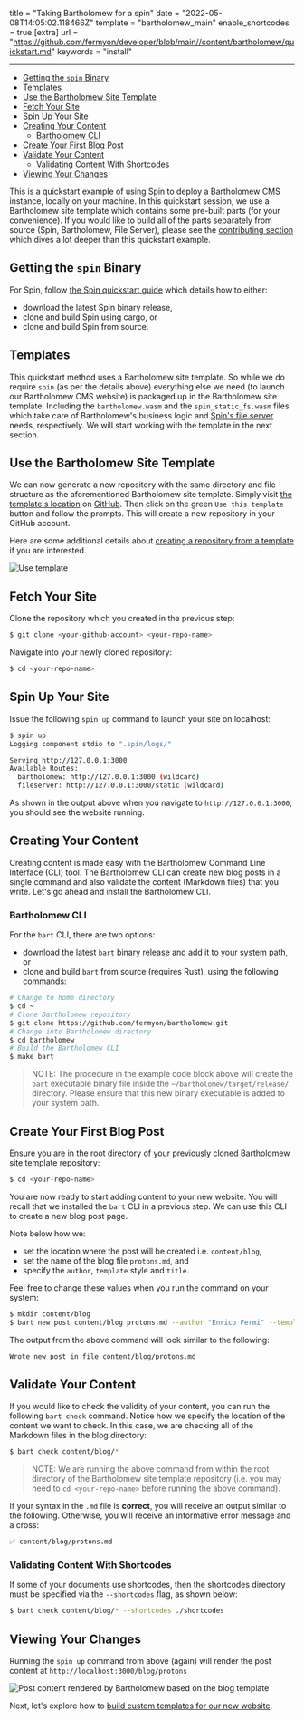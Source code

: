 title = "Taking Bartholomew for a spin"
date = "2022-05-08T14:05:02.118466Z"
template = "bartholomew_main"
enable_shortcodes = true
[extra]
url = "https://github.com/fermyon/developer/blob/main//content/bartholomew/quickstart.md"
keywords = "install"

---
- [Getting the `spin` Binary](#getting-the-spin-binary)
- [Templates](#templates)
- [Use the Bartholomew Site Template](#use-the-bartholomew-site-template)
- [Fetch Your Site](#fetch-your-site)
- [Spin Up Your Site](#spin-up-your-site)
- [Creating Your Content](#creating-your-content)
  - [Bartholomew CLI](#bartholomew-cli)
- [Create Your First Blog Post](#create-your-first-blog-post)
- [Validate Your Content](#validate-your-content)
  - [Validating Content With Shortcodes](#validating-content-with-shortcodes)
- [Viewing Your Changes](#viewing-your-changes)

This is a quickstart example of using Spin to deploy a Bartholomew CMS instance, locally on your machine. In this quickstart session, we use a Bartholomew site template which contains some pre-built parts (for your convenience). If you would like to build all of the parts separately from source (Spin, Bartholomew, File Server), please see the [contributing section](https://developer.fermyon.com/bartholomew/contributing-bartholomew) which dives a lot deeper than this quickstart example.

## Getting the `spin` Binary

For Spin, follow [the Spin quickstart guide](https://developer.fermyon.com/spin/quickstart) which details how to either:
- download the latest Spin binary release,
- clone and build Spin using cargo, or
- clone and build Spin from source.

## Templates

This quickstart method uses a Bartholomew site template. So while we do require `spin` (as per the details above) everything else we need (to launch our Bartholomew CMS website) is packaged up in the Bartholomew site template. Including the `bartholomew.wasm` and the `spin_static_fs.wasm` files which take care of Bartholomew's business logic and [Spin's file server](https://github.com/fermyon/spin-fileserver) needs, respectively. We will start working with the template in the next section.

## Use the Bartholomew Site Template

We can now generate a new repository with the same directory and file structure as the aforementioned Bartholomew site template. Simply visit [the template's location](https://github.com/fermyon/bartholomew-site-template) on [GitHub](https://github.com/fermyon/bartholomew-site-template). Then click on the green `Use this template` button and follow the prompts. This will create a new repository in your GitHub account.

Here are some additional details about [creating a repository from a template](https://docs.github.com/en/repositories/creating-and-managing-repositories/creating-a-repository-from-a-template) if you are interested.

![Use template](../static/image/docs/use-template.png)

## Fetch Your Site

Clone the repository which you created in the previous step: 

<!-- @nocpy -->

```bash
$ git clone <your-github-account> <your-repo-name>
```

Navigate into your newly cloned repository:

<!-- @nocpy -->

```bash
$ cd <your-repo-name>
```

## Spin Up Your Site

Issue the following `spin up` command to launch your site on localhost:

<!-- @selectiveCpy -->

```bash
$ spin up
Logging component stdio to ".spin/logs/"

Serving http://127.0.0.1:3000
Available Routes:
  bartholomew: http://127.0.0.1:3000 (wildcard)
  fileserver: http://127.0.0.1:3000/static (wildcard)
```

As shown in the output above when you navigate to `http://127.0.0.1:3000`, you should see the website running.

## Creating Your Content

Creating content is made easy with the Bartholomew Command Line Interface (CLI) tool. The Bartholomew CLI can create new blog posts in a single command and also validate the content (Markdown files) that you write. Let's go ahead and install the Bartholomew CLI.

### Bartholomew CLI

For the `bart` CLI, there are two options:
- download the latest `bart` binary [release](https://github.com/fermyon/bartholomew/releases/) and add it to your system path, or
- clone and build `bart` from source (requires Rust), using the following commands:

<!-- @selectiveCpy -->

```bash
# Change to home directory
$ cd ~
# Clone Bartholomew repository
$ git clone https://github.com/fermyon/bartholomew.git
# Change into Bartholomew directory
$ cd bartholomew
# Build the Bartholomew CLI
$ make bart
```

> NOTE: The procedure in the example code block above will create the `bart` executable binary file inside the `~/bartholomew/target/release/` directory. Please ensure that this new binary executable is added to your system path.

## Create Your First Blog Post

Ensure you are in the root directory of your previously cloned Bartholomew site template repository:

<!-- @nocpy -->

```bash
$ cd <your-repo-name>
```

You are now ready to start adding content to your new website. You will recall that we installed the `bart` CLI in a previous step. We can use this CLI to create a new blog post page.

Note below how we:
- set the location where the post will be created i.e. `content/blog`,
- set the name of the blog file `protons.md`, and
- specify the `author`, `template` style and `title`.

Feel free to change these values when you run the command on your system:

<!-- @selectiveCpy -->

```bash
$ mkdir content/blog
$ bart new post content/blog protons.md --author "Enrico Fermi" --template "blog" --title "On the Recombination of Neutrons and Protons"
```

The output from the above command will look similar to the following:

<!-- @nocpy -->

```bash
Wrote new post in file content/blog/protons.md
```

## Validate Your Content

If you would like to check the validity of your content, you can run the following `bart check` command. Notice how we specify the location of the content we want to check. In this case, we are checking all of the Markdown files in the blog directory:

<!-- @selectiveCpy -->

```bash
$ bart check content/blog/*
```

> NOTE: We are running the above command from within the root directory of the Bartholomew site template repository (i.e. you may need to `cd <your-repo-name>` before running the above command).

If your syntax in the `.md` file is **correct**, you will receive an output similar to the following. Otherwise, you will receive an informative error message and a cross:

<!-- @nocpy -->

```bash
✅ content/blog/protons.md
```

### Validating Content With Shortcodes

If some of your documents use shortcodes, then the shortcodes directory must be specified via the `--shortcodes` flag, as shown below:

<!-- @selectiveCpy -->

```bash
$ bart check content/blog/* --shortcodes ./shortcodes
```

## Viewing Your Changes

Running the `spin up` command from above (again) will render the post content at `http://localhost:3000/blog/protons`

![Post content rendered by Bartholomew based on the blog template](../static/image/docs/bart-new-post.png)

Next, let's explore how to [build custom templates for our new website](./templates.md).
